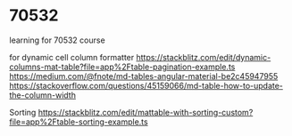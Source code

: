 # 70532
learning for 70532 course

for dynamic cell column formatter
https://stackblitz.com/edit/dynamic-columns-mat-table?file=app%2Ftable-pagination-example.ts
https://medium.com/@fnote/md-tables-angular-material-be2c45947955
https://stackoverflow.com/questions/45159066/md-table-how-to-update-the-column-width

Sorting
https://stackblitz.com/edit/mattable-with-sorting-custom?file=app%2Ftable-sorting-example.ts



